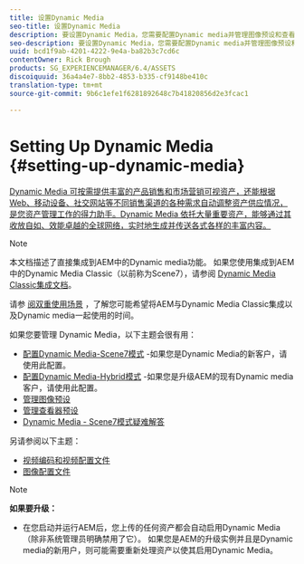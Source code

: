 ```yaml
---
title: 设置Dynamic Media
seo-title: 设置Dynamic Media
description: 要设置Dynamic Media，您需要配置Dynamic media并管理图像预设和查看器预设
seo-description: 要设置Dynamic Media，您需要配置Dynamic media并管理图像预设和查看器预设
uuid: bcd1f9ab-4201-4222-9e4a-ba82b3c7cd6c
contentOwner: Rick Brough
products: SG_EXPERIENCEMANAGER/6.4/ASSETS
discoiquuid: 36a4a4e7-8bb2-4853-b335-cf9148be410c
translation-type: tm+mt
source-git-commit: 9b6c1efe1f6281892648c7b41820856d2e3fcac1

---
```



# Setting Up Dynamic Media {#setting-up-dynamic-media}

[Dynamic Media 可按需提供丰富的产品销售和市场营销可视资产，还能根据 Web、移动设备、社交网站等不同销售渠道的各种需求自动调整资产供应情况，是您资产管理工作的得力助手。Dynamic Media 依托大量重要资产，能够通过其收放自如、效能卓越的全球网络，实时地生成并传送各式各样的丰富内容。](https://www.adobe.com/solutions/web-experience-management/dynamic-media.html)

>[!NOTE]
>
>本文档描述了直接集成到AEM中的Dynamic media功能。 如果您使用集成到AEM中的Dynamic Media Classic（以前称为Scene7），请参阅 [Dynamic Media Classic集成文档](/help/sites-administering/scene7.md)。
>
>请参 [阅双重使用场景](/help/sites-administering/scene7.md#dual-use-scenario) ，了解您可能希望将AEM与Dynamic Media Classic集成以及Dynamic media一起使用的时间。

如果您要管理 Dynamic Media，以下主题会很有用：

* [配置Dynamic Media-Scene7模式](config-dms7.md) -如果您是Dynamic Media的新客户，请使用此配置。
* [配置Dynamic Media-Hybrid模式](config-dynamic.md) -如果您是升级AEM的现有Dynamic media客户，请使用此配置。
* [管理图像预设](managing-image-presets.md)
* [管理查看器预设](managing-viewer-presets.md)
* [Dynamic Media - Scene7模式疑难解答](troubleshoot-dms7.md)

另请参阅以下主题：

* [视频编码和视频配置文件](video-profiles.md)
* [图像配置文件](image-profiles.md)

>[!NOTE]
>
>**如果要升级：**
>
>* 在您启动并运行AEM后，您上传的任何资产都会自动启用Dynamic Media（除非系统管理员明确禁用了它）。 如果您是AEM的升级实例并且是Dynamic media的新用户，则可能需要重新处理资产以使其启用Dynamic Media。